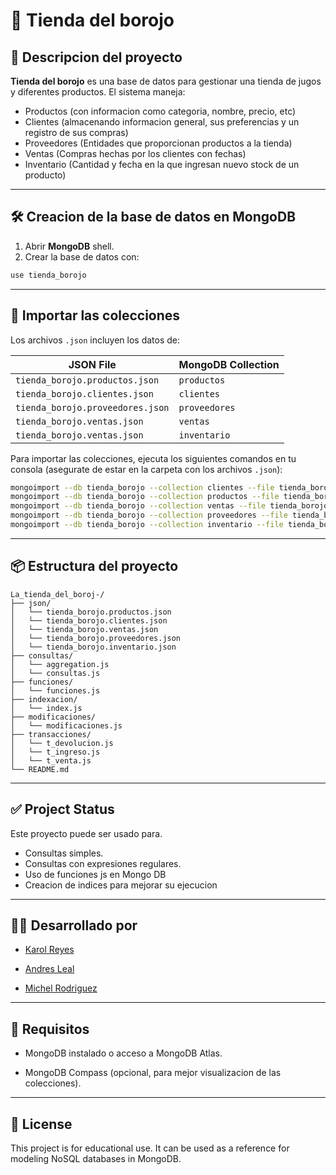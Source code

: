 # 🧃 Tienda del borojo 

## 📌 Descripcion del proyecto 
**Tienda del borojo** es una base de datos para gestionar una tienda de jugos y diferentes productos.
El sistema maneja:  
- Productos (con informacion como categoria, nombre, precio, etc) 
- Clientes (almacenando informacion general, sus preferencias y un registro de sus compras)  
- Proveedores (Entidades que proporcionan productos a la tienda)
- Ventas (Compras hechas por los clientes con fechas)  
- Inventario (Cantidad y fecha en la que ingresan nuevo stock de un producto)  

---

## 🛠️ Creacion de la base de datos en MongoDB 

1. Abrir **MongoDB** shell.  
2. Crear la base de datos con:  

```js
use tienda_borojo
```

---

## 📂 Importar las colecciones

Los archivos `.json` incluyen los datos de:  

| JSON File                         | MongoDB Collection |
|-----------------------------------|--------------------|
| `tienda_borojo.productos.json`    | `productos`        |
| `tienda_borojo.clientes.json`     | `clientes`         |
| `tienda_borojo.proveedores.json`  | `proveedores`      |
| `tienda_borojo.ventas.json`       | `ventas`           |
| `tienda_borojo.ventas.json`   | `inventario`       |


Para importar las colecciones, ejecuta los siguientes comandos en tu consola (asegurate de estar en la carpeta con los archivos `.json`):  

```bash
mongoimport --db tienda_borojo --collection clientes --file tienda_borojo.clientes.json --jsonArray
mongoimport --db tienda_borojo --collection productos --file tienda_borojo.productos.json --jsonArray
mongoimport --db tienda_borojo --collection ventas --file tienda_borojo.ventas.json --jsonArray
mongoimport --db tienda_borojo --collection proveedores --file tienda_borojo.proveedores.json --jsonArray
mongoimport --db tienda_borojo --collection inventario --file tienda_borojo.inventario.json --jsonArray
```

---

## 📦 Estructura del proyecto
```
La_tienda_del_boroj-/
├── json/
│   └── tienda_borojo.productos.json
│   └── tienda_borojo.clientes.json
│   └── tienda_borojo.ventas.json
│   └── tienda_borojo.proveedores.json
│   └── tienda_borojo.inventario.json
├── consultas/
│   └── aggregation.js
│   └── consultas.js
├── funciones/
│   └── funciones.js
├── indexacion/
│   └── index.js
├── modificaciones/
│   └── modificaciones.js
├── transacciones/
│   └── t_devolucion.js
│   └── t_ingreso.js
│   └── t_venta.js
└── README.md
```

---

## ✅ Project Status  
Este proyecto puede ser usado para.
- Consultas simples.  
- Consultas con expresiones regulares.
- Uso de funciones js en Mongo DB
- Creacion de indices para mejorar su ejecucion

---

## 👩‍💻 Desarrollado por

 * [Karol Reyes](https://github.com/KarolainReyes)

 * [Andres Leal](https://github.com/Andre07g)

 * [Michel Rodriguez](https://github.com/michelrodriguez05)

---

## 🧩 Requisitos

- MongoDB instalado o acceso a MongoDB Atlas.

- MongoDB Compass (opcional, para mejor visualizacion de las colecciones).
---

## 📝 License

This project is for educational use. It can be used as a reference for modeling NoSQL databases in MongoDB.
